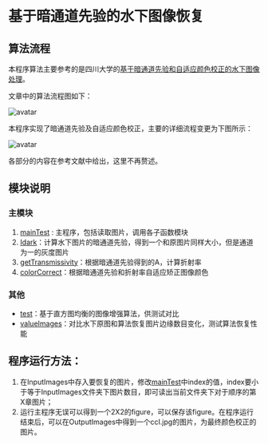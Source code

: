 # 基于暗通道先验的水下图像恢复 

## 算法流程

本程序算法主要参考的是四川大学的[基于暗通道先验和自适应颜色校正的水下图像处理](基于暗通道先验和自适应颜色校正的水下图像处理.pdf)。

文章中的算法流程图如下：

![avatar](流程图1.png)

本程序实现了暗通道先验及自适应颜色校正，主要的详细流程变更为下图所示：

![avatar](流程图2.png)

各部分的内容在参考文献中给出，这里不再赘述。

## 模块说明

### 主模块
1. [mainTest](mainTest.m) : 主程序，包括读取图片，调用各子函数模块
2. [Idark](Idark.m)：计算水下图片的暗通道先验，得到一个和原图片同样大小，但是通道为一的灰度图片
3. [getTransmissivity](getTransmissivity.m)：根据暗通道先验得到的A，计算折射率
4. [colorCorrect](colorCorrect.m)：根据暗通道先验和折射率自适应矫正图像颜色

### 其他
* [test](test.m)：基于直方图均衡的图像增强算法，供测试对比
* [valueImages](valueImages.m)：对比水下原图和算法恢复图片边缘数目变化，测试算法恢复性能

## 程序运行方法：

1. 在InputImages中存入要恢复的图片，修改[mainTest](mainTest.m)中index的值，index要小于等于InputImages文件夹下图片数目，即可读出当前文件夹下对于顺序的第X章图片；
2. 运行主程序无误可以得到一个2X2的figure，可以保存该figure。在程序运行结束后，可以在OutputImages中得到一个ccI.jpg的图片，为最终颜色校正的图片。
